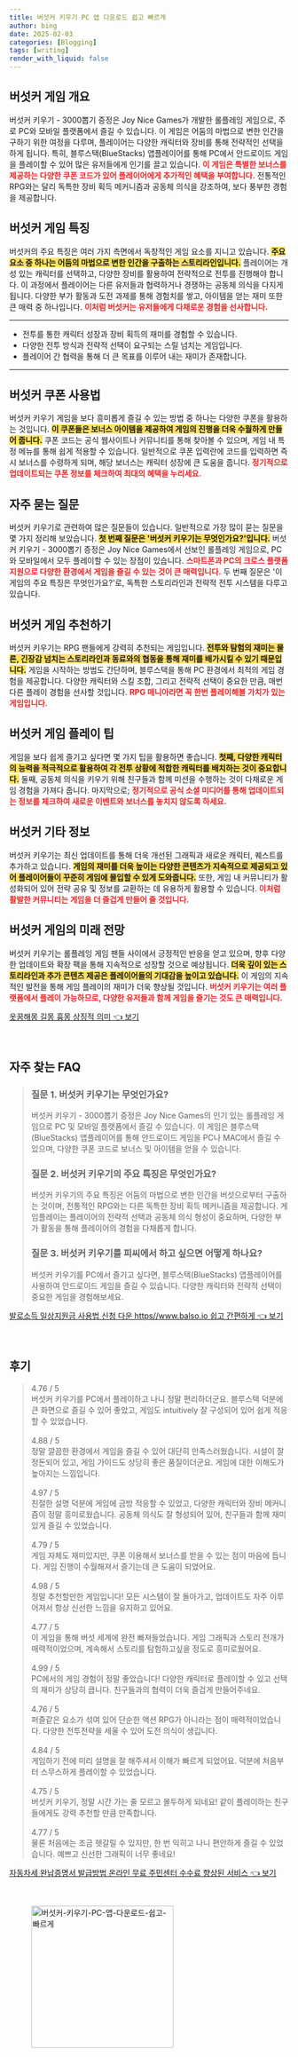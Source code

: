 ```yaml
---
title: 버섯커 키우기 PC 앱 다운로드 쉽고 빠르게
author: bing
date: 2025-02-03
categories: [Blogging]
tags: [writing]
render_with_liquid: false
---
```



<h2 id='버섯커_게임_개요'>버섯커 게임 개요</h2>

<p>버섯커 키우기 - 3000뽑기 증정은 Joy Nice Games가 개발한 롤플레잉 게임으로, 주로 PC와 모바일 플랫폼에서 즐길 수 있습니다. 이 게임은 어둠의 마법으로 변한 인간을 구하기 위한 여정을 다루며, 플레이어는 다양한 캐릭터와 장비를 통해 전략적인 선택을 하게 됩니다. 특히, 블루스택(BlueStacks) 앱플레이어를 통해 PC에서 안드로이드 게임을 플레이할 수 있어 많은 유저들에게 인기를 끌고 있습니다. <b><span style="color: #ee2323;">이 게임은 특별한 보너스를 제공하는 다양한 쿠폰 코드가 있어 플레이어에게 추가적인 혜택을 부여합니다.</span></b> 전통적인 RPG와는 달리 독특한 장비 획득 메커니즘과 공동체 의식을 강조하여, 보다 풍부한 경험을 제공합니다.</p>

<h2 id='버섯커_게임_특징'>버섯커 게임 특징</h2>

<p>버섯커의 주요 특징은 여러 가지 측면에서 독창적인 게임 요소를 지니고 있습니다. <b><span style="background-color: #ffe066;">주요 요소 중 하나는 어둠의 마법으로 변한 인간을 구출하는 스토리라인입니다.</span></b> 플레이어는 개성 있는 캐릭터를 선택하고, 다양한 장비를 활용하여 전략적으로 전투를 진행해야 합니다. 이 과정에서 플레이어는 다른 유저들과 협력하거나 경쟁하는 공동체 의식을 다지게 됩니다. 다양한 부가 활동과 도전 과제를 통해 경험치를 쌓고, 아이템을 얻는 재미 또한 큰 매력 중 하나입니다. <b><span style="color: #ee2323;">이처럼 버섯커는 유저들에게 다채로운 경험을 선사합니다.</span></b></p>

<hr />

<ul>
    <li>전투를 통한 캐릭터 성장과 장비 획득의 재미를 경험할 수 있습니다.</li>
    <li>다양한 전투 방식과 전략적 선택이 요구되는 스릴 넘치는 게임입니다.</li>
    <li>플레이어 간 협력을 통해 더 큰 목표를 이루어 내는 재미가 존재합니다.</li>
</ul>

<hr />

<h2 id='버섯커_쿠폰_사용법'>버섯커 쿠폰 사용법</h2>

<p>버섯커 키우기 게임을 보다 흥미롭게 즐길 수 있는 방법 중 하나는 다양한 쿠폰을 활용하는 것입니다. <b><span style="background-color: #ffe066;">이 쿠폰들은 보너스 아이템을 제공하여 게임의 진행을 더욱 수월하게 만들어 줍니다.</span></b> 쿠폰 코드는 공식 웹사이트나 커뮤니티를 통해 찾아볼 수 있으며, 게임 내 특정 메뉴를 통해 쉽게 적용할 수 있습니다. 일반적으로 쿠폰 입력란에 코드를 입력하면 즉시 보너스를 수령하게 되며, 해당 보너스는 캐릭터 성장에 큰 도움을 줍니다. <b><span style="color: #ee2323;">정기적으로 업데이트되는 쿠폰 정보를 체크하여 최대의 혜택을 누리세요.</span></b></p>

<h2 id='자주_묻는_질문'>자주 묻는 질문</h2>

<p>버섯커 키우기로 관련하여 많은 질문들이 있습니다. 일반적으로 가장 많이 묻는 질문을 몇 가지 정리해 보았습니다. <b><span style="background-color: #ffe066;">첫 번째 질문은 '버섯커 키우기는 무엇인가요?'입니다.</span></b> 버섯커 키우기 - 3000뽑기 증정은 Joy Nice Games에서 선보인 롤플레잉 게임으로, PC와 모바일에서 모두 플레이할 수 있는 장점이 있습니다. <b><span style="color: #ee2323;">스마트폰과 PC의 크로스 플랫폼 지원으로 다양한 환경에서 게임을 즐길 수 있는 것이 큰 매력입니다.</span></b> 두 번째 질문은 '이 게임의 주요 특징은 무엇인가요?'로, 독특한 스토리라인과 전략적 전투 시스템을 다루고 있습니다.</p>

<h2 id='버섯커_게임_추천_하기'>버섯커 게임 추천하기</h2>

<p>버섯커 키우기는 RPG 팬들에게 강력히 추천되는 게임입니다. <b><span style="background-color: #ffe066;">전투와 탐험의 재미는 물론, 긴장감 넘치는 스토리라인과 동료와의 협동을 통해 재미를 배가시킬 수 있기 때문입니다.</span></b> 게임을 시작하는 방법도 간단하며, 블루스택을 통해 PC 환경에서 최적의 게임 경험을 제공합니다. 다양한 캐릭터와 스킬 조합, 그리고 전략적 선택이 중요한 만큼, 매번 다른 플레이 경험을 선사할 것입니다. <b><span style="color: #ee2323;">RPG 매니아라면 꼭 한번 플레이해볼 가치가 있는 게임입니다.</span></b></p>

<h2 id='버섯커_게임_플레이_팁'>버섯커 게임 플레이 팁</h2>

<p>게임을 보다 쉽게 즐기고 싶다면 몇 가지 팁을 활용하면 좋습니다. <b><span style="background-color: #ffe066;">첫째, 다양한 캐릭터의 능력을 적극적으로 활용하여 각 전투 상황에 적합한 캐릭터를 배치하는 것이 중요합니다.</span></b> 둘째, 공동체 의식을 키우기 위해 친구들과 함께 미션을 수행하는 것이 다채로운 게임 경험을 가져다 줍니다. 마지막으로; <b><span style="color: #ee2323;">정기적으로 공식 소셜 미디어를 통해 업데이트되는 정보를 체크하여 새로운 이벤트와 보너스를 놓치지 않도록 하세요.</span></b></p>

<h2 id='버섯커_기타_정보'>버섯커 기타 정보</h2>

<p>버섯커 키우기는 최신 업데이트를 통해 더욱 개선된 그래픽과 새로운 캐릭터, 퀘스트를 추가하고 있습니다. <b><span style="background-color: #ffe066;">게임의 재미를 더욱 높이는 다양한 콘텐츠가 지속적으로 제공되고 있어 플레이어들이 꾸준히 게임에 몰입할 수 있게 도와줍니다.</span></b> 또한, 게임 내 커뮤니티가 활성화되어 있어 전략 공유 및 정보를 교환하는 데 유용하게 활용할 수 있습니다. <b><span style="color: #ee2323;">이처럼 활발한 커뮤니티는 게임을 더 즐겁게 만들어 줄 것입니다.</span></b></p>

<h2 id='버섯커_미래_전망'>버섯커 게임의 미래 전망</h2>

<p>버섯커 키우기는 롤플레잉 게임 팬들 사이에서 긍정적인 반응을 얻고 있으며, 향후 다양한 업데이트와 확장 팩을 통해 지속적으로 성장할 것으로 예상됩니다. <b><span style="background-color: #ffe066;">더욱 깊이 있는 스토리라인과 추가 콘텐츠 제공은 플레이어들의 기대감을 높이고 있습니다.</span></b> 이 게임의 지속적인 발전을 통해 게임 플레이의 재미가 더욱 향상될 것입니다. <b><span style="color: #ee2323;">버섯커 키우기는 여러 플랫폼에서 플레이 가능하므로, 다양한 유저들과 함께 게임을 즐기는 것도 큰 매력입니다.</span></b></p>


<p><a class="click-button" title="옷꿈해몽 길몽 흉몽 상징적 의미" href="https://aptwhite.github.io/posts/%EC%98%B7%EA%BF%88%ED%95%B4%EB%AA%BD-%EA%B8%B8%EB%AA%BD-%ED%9D%89%EB%AA%BD-%EC%83%81%EC%A7%95%EC%A0%81-%EC%9D%98%EB%AF%B8/" rel="dofollow">옷꿈해몽 길몽 흉몽 상징적 의미 👈 보기</a></p><br>
<h2 id='자주_찾는_FAQ'>자주 찾는 FAQ</h2>
<div itemscope="" itemtype="https://schema.org/FAQPage"> 
<blockquote> 
<div itemscope="" itemprop="mainEntity" itemtype="https://schema.org/Question"> 
<h3 itemprop="name">질문 1. 버섯커 키우기는 무엇인가요?</h3> 
<div itemscope="" itemprop="acceptedAnswer" itemtype="https://schema.org/Answer"> 
<span itemprop="text"> 
<p>버섯커 키우기 - 3000뽑기 증정은 Joy Nice Games의 인기 있는 롤플레잉 게임으로 PC 및 모바일 플랫폼에서 즐길 수 있습니다. 이 게임은 블루스택(BlueStacks) 앱플레이어를 통해 안드로이드 게임을 PC나 MAC에서 즐길 수 있으며, 다양한 쿠폰 코드로 보너스 및 아이템을 얻을 수 있습니다.</p> 
</span> 
</div> 
</div> 

<div itemscope="" itemprop="mainEntity" itemtype="https://schema.org/Question"> 
<h3 itemprop="name">질문 2. 버섯커 키우기의 주요 특징은 무엇인가요?</h3> 
<div itemscope="" itemprop="acceptedAnswer" itemtype="https://schema.org/Answer"> 
<span itemprop="text"> 
<p>버섯커 키우기의 주요 특징은 어둠의 마법으로 변한 인간을 버섯으로부터 구출하는 것이며, 전통적인 RPG와는 다른 독특한 장비 획득 메커니즘을 제공합니다. 게임플레이는 플레이어의 전략적 선택과 공동체 의식 형성이 중요하며, 다양한 부가 활동을 통해 플레이어의 경험을 다채롭게 합니다.</p> 
</span> 
</div> 
</div> 

<div itemscope="" itemprop="mainEntity" itemtype="https://schema.org/Question"> 
<h3 itemprop="name">질문 3. 버섯커 키우기를 피씨에서 하고 싶으면 어떻게 하나요?</h3> 
<div itemscope="" itemprop="acceptedAnswer" itemtype="https://schema.org/Answer"> 
<span itemprop="text"> 
<p>버섯커 키우기를 PC에서 즐기고 싶다면, 블루스택(BlueStacks) 앱플레이어를 사용하여 안드로이드 게임을 즐길 수 있습니다. 다양한 캐릭터와 전략적 선택이 중요한 게임을 경험해보세요.</p> 
</span> 
</div> 
</div> 
</blockquote> 
</div>
<p><a class="click-button" title="발로소득 일상지원금 사용법 신청 다운 https//www.balso.io 쉽고 간편하게" href="https://aptwhite.github.io/posts/%EB%B0%9C%EB%A1%9C%EC%86%8C%EB%93%9D-%EC%9D%BC%EC%83%81%EC%A7%80%EC%9B%90%EA%B8%88-%EC%82%AC%EC%9A%A9%EB%B2%95-%EC%8B%A0%EC%B2%AD-%EB%8B%A4%EC%9A%B4-httpswww.balso.io-%EC%89%BD%EA%B3%A0-%EA%B0%84%ED%8E%B8%ED%95%98%EA%B2%8C/" rel="dofollow">발로소득 일상지원금 사용법 신청 다운 https//www.balso.io 쉽고 간편하게 👈 보기</a></p><br>
<h2 id='후기'>후기</h2>
<div itemscope itemtype="https://schema.org/Product">
  <blockquote>
  <div itemprop="review" itemscope itemtype="https://schema.org/Review">
      <div itemprop="reviewRating" itemscope itemtype="https://schema.org/Rating"> <span itemprop="ratingValue">4.76</span> / <span itemprop="bestRating">5</span> </div>
      <span itemprop="reviewBody">버섯커 키우기를 PC에서 플레이하고 나니 정말 편리하더군요. 블루스택 덕분에 큰 화면으로 즐길 수 있어 좋았고, 게임도 intuitively 잘 구성되어 있어 쉽게 적응할 수 있었습니다. </span>
  </div>
  <br>
  <div itemprop="review" itemscope itemtype="https://schema.org/Review">
      <div itemprop="reviewRating" itemscope itemtype="https://schema.org/Rating"> <span itemprop="ratingValue">4.88</span> / <span itemprop="bestRating">5</span> </div>
      <span itemprop="reviewBody">정말 깔끔한 환경에서 게임을 즐길 수 있어 대단히 만족스러웠습니다. 시설이 잘 정돈되어 있고, 게임 가이드도 상당히 좋은 품질이더군요. 게임에 대한 이해도가 높아지는 느낌입니다.</span>
  </div>
  <br>
  <div itemprop="review" itemscope itemtype="https://schema.org/Review">
      <div itemprop="reviewRating" itemscope itemtype="https://schema.org/Rating"> <span itemprop="ratingValue">4.97</span> / <span itemprop="bestRating">5</span> </div>
      <span itemprop="reviewBody">친절한 설명 덕분에 게임에 금방 적응할 수 있었고, 다양한 캐릭터와 장비 메커니즘이 정말 흥미로웠습니다. 공동체 의식도 잘 형성되어 있어, 친구들과 함께 재미있게 즐길 수 있었습니다.</span>
  </div>
  <br>
  <div itemprop="review" itemscope itemtype="https://schema.org/Review">
      <div itemprop="reviewRating" itemscope itemtype="https://schema.org/Rating"> <span itemprop="ratingValue">4.79</span> / <span itemprop="bestRating">5</span> </div>
      <span itemprop="reviewBody">게임 자체도 재미있지만, 쿠폰 이용해서 보너스를 받을 수 있는 점이 마음에 듭니다. 게임 진행이 수월해져서 즐기는데 큰 도움이 되었어요. </span>
  </div>
  <br>
  <div itemprop="review" itemscope itemtype="https://schema.org/Review">
      <div itemprop="reviewRating" itemscope itemtype="https://schema.org/Rating"> <span itemprop="ratingValue">4.98</span> / <span itemprop="bestRating">5</span> </div>
      <span itemprop="reviewBody">정말 추천할만한 게임입니다! 모든 시스템이 잘 돌아가고, 업데이트도 자주 이루어져서 항상 신선한 느낌을 유지하고 있어요.</span>
  </div>
  <br>
  <div itemprop="review" itemscope itemtype="https://schema.org/Review">
      <div itemprop="reviewRating" itemscope itemtype="https://schema.org/Rating"> <span itemprop="ratingValue">4.77</span> / <span itemprop="bestRating">5</span> </div>
      <span itemprop="reviewBody">이 게임을 통해 버섯 세계에 완전 빠져들었습니다. 게임 그래픽과 스토리 전개가 매력적이었으며, 계속해서 스토리를 탐험하고싶을 정도로 흥미로웠어요.</span>
  </div>
  <br>
  <div itemprop="review" itemscope itemtype="https://schema.org/Review">
      <div itemprop="reviewRating" itemscope itemtype="https://schema.org/Rating"> <span itemprop="ratingValue">4.99</span> / <span itemprop="bestRating">5</span> </div>
      <span itemprop="reviewBody">PC에서의 게임 경험이 정말 좋았습니다! 다양한 캐릭터로 플레이할 수 있고 선택의 재미가 상당히 큽니다. 친구들과의 협력이 더욱 즐겁게 만들어주네요.</span>
  </div>
  <br>
  <div itemprop="review" itemscope itemtype="https://schema.org/Review">
      <div itemprop="reviewRating" itemscope itemtype="https://schema.org/Rating"> <span itemprop="ratingValue">4.76</span> / <span itemprop="bestRating">5</span> </div>
      <span itemprop="reviewBody">퍼즐같은 요소가 섞여 있어 단순한 액션 RPG가 아니라는 점이 매력적이었습니다. 다양한 전투전략을 세울 수 있어 도전 의식이 생깁니다.</span>
  </div>
  <br>
  <div itemprop="review" itemscope itemtype="https://schema.org/Review">
      <div itemprop="reviewRating" itemscope itemtype="https://schema.org/Rating"> <span itemprop="ratingValue">4.84</span> / <span itemprop="bestRating">5</span> </div>
      <span itemprop="reviewBody">게임하기 전에 미리 설명을 잘 해주셔서 이해가 빠르게 되었어요. 덕분에 처음부터 스무스하게 플레이할 수 있었습니다. </span>
  </div>
  <br>
  <div itemprop="review" itemscope itemtype="https://schema.org/Review">
      <div itemprop="reviewRating" itemscope itemtype="https://schema.org/Rating"> <span itemprop="ratingValue">4.75</span> / <span itemprop="bestRating">5</span> </div>
      <span itemprop="reviewBody">버섯커 키우기, 정말 시간 가는 줄 모르고 몰두하게 되네요! 같이 플레이하는 친구들에게도 강력 추천할 만큼 만족합니다.</span>
  </div>
  <br>
  <div itemprop="review" itemscope itemtype="https://schema.org/Review">
      <div itemprop="reviewRating" itemscope itemtype="https://schema.org/Rating"> <span itemprop="ratingValue">4.77</span> / <span itemprop="bestRating">5</span> </div>
      <span itemprop="reviewBody">물론 처음에는 조금 헷갈릴 수 있지만, 한 번 익히고 나니 편안하게 즐길 수 있었습니다. 예쁘고 신선한 그래픽이 너무 좋네요!</span>
  </div>
  </blockquote>
</div>
<p><a class="click-button" title="자동차세 완납증명서 발급방법 온라인 무료 주민센터 수수료 향상된 서비스" href="https://aptwhite.github.io/posts/%EC%9E%90%EB%8F%99%EC%B0%A8%EC%84%B8-%EC%99%84%EB%82%A9%EC%A6%9D%EB%AA%85%EC%84%9C-%EB%B0%9C%EA%B8%89%EB%B0%A9%EB%B2%95-%EC%98%A8%EB%9D%BC%EC%9D%B8-%EB%AC%B4%EB%A3%8C-%EC%A3%BC%EB%AF%BC%EC%84%BC%ED%84%B0-%EC%88%98%EC%88%98%EB%A3%8C-%ED%96%A5%EC%83%81%EB%90%9C-%EC%84%9C%EB%B9%84%EC%8A%A4/" rel="dofollow">자동차세 완납증명서 발급방법 온라인 무료 주민센터 수수료 향상된 서비스 👈 보기</a></p><br>
<figure class="image"><img src="https://aptwhite.github.io/assets/img/thumbnail/버섯커-키우기-PC-앱-다운로드-쉽고-빠르게.webp" alt="버섯커-키우기-PC-앱-다운로드-쉽고-빠르게" width="256" height="256"></figure>